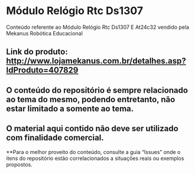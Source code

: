 # Módulo Relógio Rtc Ds1307

Conteúdo referente ao Módulo Relógio Rtc Ds1307 E At24c32 vendido pela Mekanus Robótica Educacional

## Link do produto: http://www.lojamekanus.com.br/detalhes.asp?IdProduto=407829



## O conteúdo do repositório é sempre relacionado ao tema do mesmo, podendo entretanto, não estar limitado a somente ao tema. 

## O material aqui contido não deve ser utilizado com finalidade comercial.

**Para o melhor proveito do conteúdo, consulte a guia “Issues” onde o itens do repositório estão correlacionados a situações reais ou exemplos propostos.
